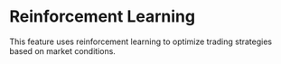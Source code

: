 # Reinforcement Learning

This feature uses reinforcement learning to optimize trading strategies based on market conditions.
